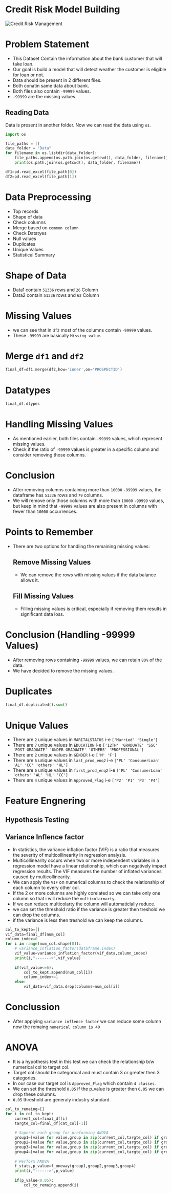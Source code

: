 # Credit Risk Model Building
![Credit Risk Management](Credit_img.jpeg)

# Problem Statement
- This Dataset Contain the information about the bank customer that will take loan.
- Our goal is build a model that will detect weather the customer is eligible for loan or not.
- Data should be present in 2 different files.
- Both conatin same data about bank.
- Both files also contain `-99999` values.
- `-99999` are the missing values.

## Reading Data

Data is present in another folder. Now we can read the data using `os`.

```python
import os

file_paths = []
data_folder = "Data"
for filename in os.listdir(data_folder):
    file_paths.append(os.path.join(os.getcwd(), data_folder, filename))
    print(os.path.join(os.getcwd(), data_folder, filename))

df1=pd.read_excel(file_path[0])
df2=pd.read_excel(file_path[1])
```

# Data Preprocessing
- Top records
- Shape of data
- Check columns
- Merge based on `common column`
- Check Datatyes
- Null values
- Duplicates
- Unique Values
- Statistical Summary

# Shape of Data 
- Data1 contain `51336` rows and `26` Column
- Data2 contain `51336` rows and `62` Column

# Missing Values
- we can see that in `df2` most of the columns contain `-99999` values.
- These `-99999` are basically `Missing value`.

# Merge `df1` and `df2`
```python
final_df=df1.merge(df2,how='inner',on='PROSPECTID')
```
# Datatypes
```python
final_df.dtypes
```
# Handling Missing Values
- As mentioned earlier, both files contain `-99999` values, which represent missing values.
- Check if the ratio of `-99999` values is greater in a specific column and consider removing those columns.

# Conclusion
- After removing columns containing more than `10000` `-99999` values, the dataframe has `51336` rows and `79` columns.
- We will remove only those columns with more than `10000` `-99999` values, but keep in mind that `-99999` values are also present in columns with fewer than `10000` occurrences.

# Points to Remember
- There are two options for handling the remaining missing values:
    ## Remove Missing Values
    - We can remove the rows with missing values if the data balance allows it.
    ## Fill Missing Values
    - Filling missing values is critical, especially if removing them results in significant data loss.

# Conclusion (Handling -99999 Values)
- After removing rows containing `-99999` values, we can retain `80%` of the data.
- We have decided to remove the missing values.

# Duplicates
```python
final_df.duplicated().sum()
```

# Unique Values
- There are `2` unique values in  `MARITALSTATUS` i-e  `['Married' 'Single']`
- There are `7` unique values in  `EDUCATION` i-e `['12TH' 'GRADUATE' 'SSC' 'POST-GRADUATE' 'UNDER GRADUATE' 'OTHERS'
 'PROFESSIONAL']`
- There are `2` unique values in  `GENDER` i-e `['M' 'F']`
- There are `6` unique values in  `last_prod_enq2` i-e `['PL' 'ConsumerLoan' 'AL' 'CC' 'others' 'HL']`
- There are `6` unique values in  `first_prod_enq2` i-e `['PL' 'ConsumerLoan' 'others' 'AL' 'HL' 'CC']`
- There are `4` unique values in  `Approved_Flag` i-e `['P2' 'P1' 'P3' 'P4']`

# Feature Engnering
## Hypothesis Testing

## Variance Inflence factor
- In statistics, the variance inflation factor (VIF) is a ratio that measures the severity of multicollinearity in regression analysis.
- Multicollinearity occurs when two or more independent variables in a regression model have a linear relationship, which can negatively impact regression results. The VIF measures the number of inflated variances caused by multicollinearity.
- We can apply the `VIF` on numerical columns to check the relationship of each column to every other col.
- If the 2 or more columns are highly corelated so we can take only one column so that i will reduce the `multicolarnarty`.
- If we can reduce multicolarty the column will automaticlally reduce.
- we can set the threshold ratio if the variance is greater then treshold we can drop the columns.
- if the variance is less then treshold we can keep the columns.
```python
col_to_kepto=[]
vif_data=final_df[num_col]
column_index=0
for i in range(num_col.shape[0]):
    # variance_inflation_factor(dataframe,index)
    vif_value=variance_inflation_factor(vif_data,column_index)
    print(i,"------->",vif_value)
    
    if(vif_value<=6):
        col_to_kept.append(num_col[i])
        column_index+=1
    else:
        vif_data=vif_data.drop(columns=num_col[i])
```

# Conclussion
- After applying `variance inflence factor` we can reduce some column now the remaing `numerical column is 40`


# ANOVA
- It is a hypothesis test in this test we can check the relationship b/w numerical col to target col.
- Target  col should be categorical and must contain 3 or greater then 3 categories.
- In our case our target col is `Approved_Flag` which contain `4 classes`.
- We can set the threshold `0.05` if the p_value is greater then `0.05` we can drop these columns.
- `0.05` threshold are generaly industry standard.
```python
col_to_remaing=[]
for i in col_to_kept:
    current_col=final_df[i]
    targte_col=final_df[cat_col[-1]]
    
    # Saperat each group for preforming ANOVA 
    group1=[value for value,group in zip(current_col,targte_col) if group=='P1']
    group2=[value for value,group in zip(current_col,targte_col) if group=='P2']
    group3=[value for value,group in zip(current_col,targte_col) if group=='P3']
    group4=[value for value,group in zip(current_col,targte_col) if group=='P4']
    
    # Perform ANOVA
    f_stats,p_value=f_oneway(group1,group2,group3,group4)
    print(i,"------>",p_value)
    
    if(p_value<0.05):
        col_to_remaing.append(i)
```
